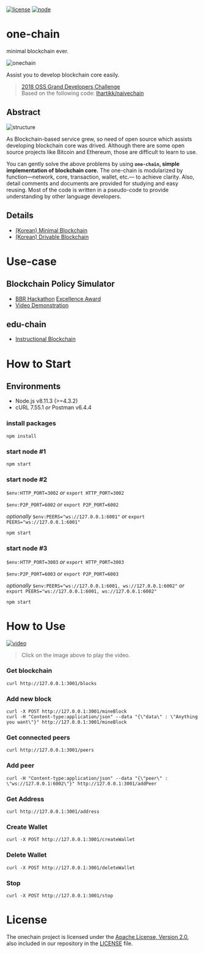[![license](https://img.shields.io/badge/license-Apache%202.0-blue.svg)](https://opensource.org/licenses/Apache-2.0)
[![node](https://img.shields.io/badge/node-%3E%3D4.3.2-yellow.svg)](https://nodejs.org/en/)   

# one-chain
minimal blockchain ever.   

![onechain](https://github.com/twodude/onechain/blob/master/images/icon.png)

Assist you to develop blockchain core easily.
> [2018 OSS Grand Developers Challenge](https://project.oss.kr)   
> Based on the following code: [lhartikk/naivechain](https://github.com/lhartikk/naivechain)   

## Abstract
![structure](https://github.com/twodude/onechain/blob/master/images/structure.png)

As Blockchain-based service grew, so need of open source which assists developing blockchain core was drived.
Although there are some open source projects like Bitcoin and Ethereum, those are difficult to learn to use.

You can gently solve the above problems by using
**```one-chain```, simple implementation of blockchain core.**
The one-chain is modularized by function&mdash;network, core, transaction, wallet, etc.&mdash; to achieve clarity.
Also, detail comments and documents are provided for studying and easy reusing.
Most of the code is written in a pseudo-code to provide understanding by other language developers.

## Details
- [(Korean) Minimal Blockchain](https://github.com/JOYUJEONG/onechain/blob/master/1_minimal/README.md)   
- [(Korean) Drivable Blockchain](https://github.com/JOYUJEONG/onechain/blob/master/2_drivable/README.md)   

# Use-case

## Blockchain Policy Simulator
- [BBR Hackathon](http://www.breview.kr)
[Excellence Award](http://decenter.sedaily.com/NewsView/1S639FV540)    
- [Video Demonstration](https://www.youtube.com/watch?v=aFcnPziT4FE)    

## edu-chain
- [Instructional Blockchain](https://github.com/twodude/educhain)   

# How to Start

## Environments
- Node.js v8.11.3 (>=4.3.2)
- cURL 7.55.1 *or* Postman v6.4.4

### install packages
```
npm install
```

### start node #1
```
npm start
```

### start node #2
```$env:HTTP_PORT=3002```
*or*
```export HTTP_PORT=3002```

```$env:P2P_PORT=6002```
*or*
```export P2P_PORT=6002```

*optionally*
```$env:PEERS="ws://127.0.0.1:6001"```
*or*
```export PEERS="ws://127.0.0.1:6001"```

```
npm start
```

### start node #3
```$env:HTTP_PORT=3003```
*or*
```export HTTP_PORT=3003```

```$env:P2P_PORT=6003```
*or*
```export P2P_PORT=6003```

*optionally*
```$env:PEERS="ws://127.0.0.1:6001, ws://127.0.0.1:6002"```
*or*
```export PEERS="ws://127.0.0.1:6001, ws://127.0.0.1:6002"```

```
npm start
```

# How to Use
[![video](http://img.youtube.com/vi/NgkADMy8j6Y/0.jpg)](https://www.youtube.com/watch?v=NgkADMy8j6Y)   
> Click on the image above to play the video.

### Get blockchain
```
curl http://127.0.0.1:3001/blocks
```

### Add new block
```
curl -X POST http://127.0.0.1:3001/mineBlock
curl -H "Content-type:application/json" --data "{\"data\" : \"Anything you want\"}" http://127.0.0.1:3001/mineBlock
```

### Get connected peers
```
curl http://127.0.0.1:3001/peers
```

### Add peer
```
curl -H "Content-type:application/json" --data "{\"peer\" : \"ws://127.0.0.1:6002\"}" http://127.0.0.1:3001/addPeer
```

### Get Address
```
curl http://127.0.0.1:3001/address
```

### Create Wallet
```
curl -X POST http://127.0.0.1:3001/createWallet
```

### Delete Wallet
```
curl -X POST http://127.0.0.1:3001/deleteWallet
```

### Stop
```
curl -X POST http://127.0.0.1:3001/stop
```

# License
The onechain project is licensed under the [Apache License, Version 2.0](https://opensource.org/licenses/Apache-2.0), also included in our repository in the [LICENSE](https://github.com/JOYUJEONG/onechain/blob/master/LICENSE) file.
